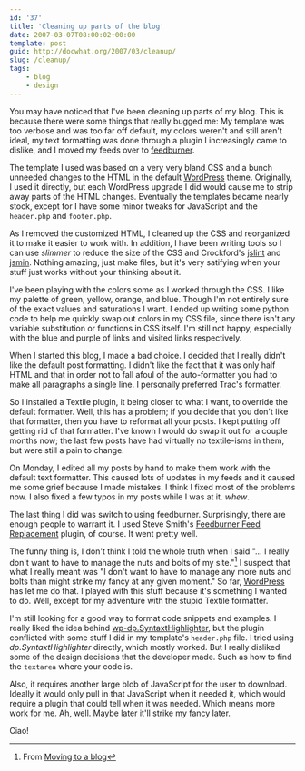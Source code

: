 ```yaml
---
id: '37'
title: 'Cleaning up parts of the blog'
date: 2007-03-07T08:00:02+00:00
template: post
guid: http://docwhat.org/2007/03/cleanup/
slug: /cleanup/
tags:
    - blog
    - design
---
```


You may have noticed that I've been cleaning up parts of my blog. This is
because there were some things that really bugged me: My template was too
verbose and was too far off default, my colors weren't and still aren't ideal,
my text formatting was done through a plugin I increasingly came to dislike,
and I moved my feeds over to [feedburner](http://feedburner.com/).

<!-- more -->

The template I used was based on a very very bland CSS and a bunch unneeded
changes to the HTML in the default [WordPress](http://wordpress.org/) theme.
Originally, I used it directly, but each WordPress upgrade I did would cause
me to strip away parts of the HTML changes. Eventually the templates became
nearly stock, except for I have some minor tweaks for JavaScript and the
`header.php` and `footer.php`.

As I removed the customized HTML, I cleaned up the CSS and reorganized it to
make it easier to work with. In addition, I have been writing tools so I can
use _slimmer_ to reduce the size of the CSS and Crockford's
[jslint](http://www.jslint.com/) and
[jsmin](http://www.crockford.com/javascript/jsmin.html). Nothing amazing, just
make files, but it's very satifying when your stuff just works without your
thinking about it.

I've been playing with the colors some as I worked through the CSS. I like my
palette of green, yellow, orange, and blue. Though I'm not entirely sure of
the exact values and saturations I want. I ended up writing some python code
to help me quickly swap out colors in my CSS file, since there isn't any
variable substitution or functions in CSS itself. I'm still not happy,
especially with the blue and purple of links and visited links respectively.

When I started this blog, I made a bad choice. I decided that I really didn't
like the default post formatting. I didn't like the fact that it was only half
HTML and that in order not to fall afoul of the auto-formatter you had to make
all paragraphs a single line. I personally preferred Trac's formatter.

So I installed a Textile plugin, it being closer to what I want, to override
the default formatter. Well, this has a problem; if you decide that you don't
like that formatter, then you have to reformat all your posts. I kept putting
off getting rid of that formatter. I've known I would do swap it out for a
couple months now; the last few posts have had virtually no textile-isms in
them, but were still a pain to change.

On Monday, I edited all my posts by hand to make them work with the default
text formatter. This caused lots of updates in my feeds and it caused me some
grief because I made mistakes. I think I fixed most of the problems now. I
also fixed a few typos in my posts while I was at it. _whew_.

The last thing I did was switch to using feedburner. Surprisingly, there are
enough people to warrant it. I used Steve Smith's
[Feedburner Feed Replacement](# 'Broken Link') plugin, of course. It went
pretty well.

The funny thing is, I don't think I told the whole truth when I said "… I
really don't want to have to manage the nuts and bolts of my site."[^1] I
suspect that what I really meant was "I don't want to have to manage any more
nuts and bolts than might strike my fancy at any given moment." So far,
[WordPress](http://wordpress.org/) has let me do that. I played with this
stuff because it's something I wanted to do. Well, except for my adventure
with the stupid Textile formatter.

I'm still looking for a good way to format code snippets and examples. I
really liked the idea behind
[wp-dp.SyntaxtHighlighter](http://blog.rubypdf.com/2006/09/28/wp-dpsyntaxhighlightersource-code-syntax-highlighting-plugin/),
but the plugin conflicted with some stuff I did in my template's `header.php`
file. I tried using _dp.SyntaxtHighlighter_ directly, which mostly worked. But
I really disliked some of the design decisions that the developer made. Such
as how to find the `textarea` where your code is.

Also, it requires another large blob of JavaScript for the user to download.
Ideally it would only pull in that JavaScript when it needed it, which would
require a plugin that could tell when it was needed. Which means more work for
me. Ah, well. Maybe later it'll strike my fancy later.

Ciao!

[^1]: From [Moving to a blog](/moving-to-a-blog/)
